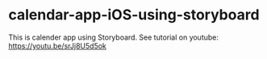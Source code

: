 # calendar-app-iOS-using-storyboard

This is calender app using Storyboard. See tutorial on youtube: https://youtu.be/srJj8U5d5ok
